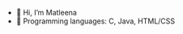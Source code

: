 
- 👋 Hi, I’m Matleena
- 🌱 Programming languages: C, Java, HTML/CSS
<!--
- 👀 UI-design interests me
- 💞️ I’m looking to collaborate on ...
- 📫 How to reach me ...

<!---
Matleenw/Matleenw is a ✨ special ✨ repository because its `README.md` (this file) appears on your GitHub profile.
You can click the Preview link to take a look at your changes.
--->
